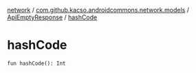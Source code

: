 [network](../../index.md) / [com.github.kacso.androidcommons.network.models](../index.md) / [ApiEmptyResponse](index.md) / [hashCode](.)

# hashCode

`fun hashCode(): Int`